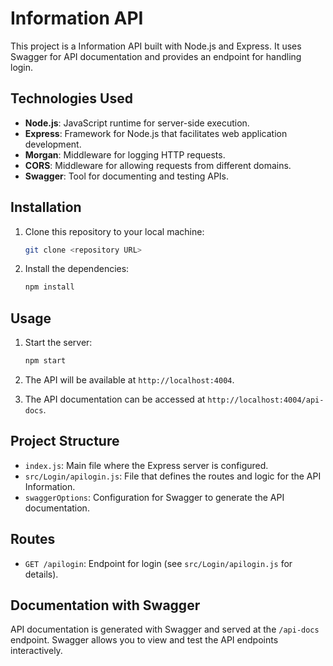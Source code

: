 # Information API

This project is a Information API built with Node.js and Express. It uses Swagger for API documentation and provides an endpoint for handling login.

## Technologies Used

- **Node.js**: JavaScript runtime for server-side execution.
- **Express**: Framework for Node.js that facilitates web application development.
- **Morgan**: Middleware for logging HTTP requests.
- **CORS**: Middleware for allowing requests from different domains.
- **Swagger**: Tool for documenting and testing APIs.

## Installation

1. Clone this repository to your local machine:
    ```bash
    git clone <repository URL>
    ```

2. Install the dependencies:
    ```bash
    npm install
    ```

## Usage

1. Start the server:
    ```bash
    npm start
    ```

2. The API will be available at `http://localhost:4004`.

3. The API documentation can be accessed at `http://localhost:4004/api-docs`.

## Project Structure

- `index.js`: Main file where the Express server is configured.
- `src/Login/apilogin.js`: File that defines the routes and logic for the API Information.
- `swaggerOptions`: Configuration for Swagger to generate the API documentation.

## Routes

- `GET /apilogin`: Endpoint for login (see `src/Login/apilogin.js` for details).

## Documentation with Swagger

API documentation is generated with Swagger and served at the `/api-docs` endpoint. Swagger allows you to view and test the API endpoints interactively.
